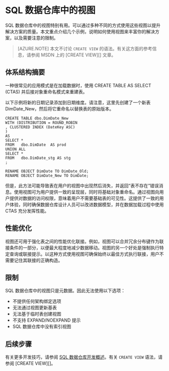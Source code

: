 <properties
   pageTitle="SQL 数据仓库中的视图 | Azure"
   description="有关在开发解决方案时使用 Azure SQL 数据仓库中的 Transact-SQL 视图的技巧。"
   services="sql-data-warehouse"
   documentationCenter="NA"
   authors="jrowlandjones"
   manager="barbkess"
   editor=""/>

<tags
   ms.service="sql-data-warehouse"
   ms.date="07/01/2016"
   wacn.date="08/08/2016"/>

 
# SQL 数据仓库中的视图

SQL 数据仓库中的视图特别有用。可以通过多种不同的方式使用这些视图以提升解决方案的质量。本文重点介绍几个示例，说明如何使用视图来丰富你的解决方案，以及需要注意的限制。

> [AZURE.NOTE] 本文不讨论 `CREATE VIEW` 的语法。有关这方面的参考信息，请参阅 MSDN 上的 [CREATE VIEW][] 文章。

## 体系结构摘要
一种很常见的应用模式是在加载数据时，使用 CREATE TABLE AS SELECT (CTAS) 并后接对象重命名模式来重建表。

以下示例将新的日期记录添加到日期维度。请注意，这里先创建了一个新表 DimDate_New，然后将它重命名以替换表的原始版本。


	CREATE TABLE dbo.DimDate_New
	WITH (DISTRIBUTION = ROUND_ROBIN
	, CLUSTERED INDEX (DateKey ASC)
	)
	AS
	SELECT *
	FROM   dbo.DimDate  AS prod
	UNION ALL
	SELECT *
	FROM   dbo.DimDate_stg AS stg
	;

	RENAME OBJECT DimDate TO DimDate_Old;
	RENAME OBJECT DimDate_New TO DimDate;



但是，此方法可能导致表在用户的视图中出现然后消失，并返回“表不存在”错误消息。使用视图可为用户提供一致的呈现层，同时将基础对象重命名。通过视图向用户提供对数据的访问权限，意味着用户不需要基础表的可见性。这提供了一致的用户体验，同时确保数据仓库设计人员可以改进数据模型，并在数据加载过程中使用 CTAS 充分发挥性能。

## 性能优化
视图还可用于强化表之间的性能优化联接。例如，视图可以合并冗余分布键作为联接条件的一部分，以便最大程度地减少数据移动。视图的另一个好处是强制执行特定查询或联接提示。以这种方式使用视图可确保始终以最佳方式执行联接，用户不需要记住其联接的正确构造。

## 限制
SQL 数据仓库中的视图只是元数据。因此无法使用以下选项：

- 	不提供任何架构绑定选项
- 	无法通过视图更新基表
- 	无法基于临时表创建视图
- 	不支持 EXPAND/NOEXPAND 提示
- 	SQL 数据仓库中没有索引视图


## 后续步骤
有关更多开发技巧，请参阅 [SQL 数据仓库开发概述][]。有关 `CREATE VIEW` 语法，请参阅 [CREATE VIEW][]。

<!--Image references-->

<!--Article references-->
[SQL 数据仓库开发概述]: /documentation/articles/sql-data-warehouse-overview-develop/

<!--MSDN references-->

<!--Other Web references-->

<!---HONumber=Mooncake_0801_2016-->